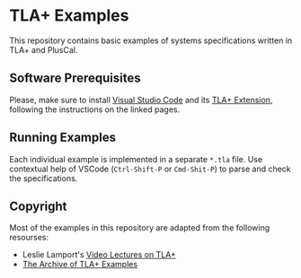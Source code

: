# TLA+ Examples

This repository contains basic examples of systems specifications written in TLA+ and PlusCal.

## Software Prerequisites

Please, make sure to install [Visual Studio Code](https://code.visualstudio.com/download) and its [TLA+ Extension](https://marketplace.visualstudio.com/items?itemName=alygin.vscode-tlaplus), following the instructions on the linked pages.

## Running Examples

Each individual example is implemented in a separate `*.tla` file. Use contextual help of VSCode (`Ctrl-Shift-P` or `Cmd-Shit-P`) to parse and check the specifications.

## Copyright

Most of the examples in this repository are adapted from the following resourses:

* Leslie Lamport's [Video Lectures on TLA+](http://lamport.azurewebsites.net/video/videos.html)
* [The Archive of TLA+ Examples](https://github.com/tlaplus/Examples) 
